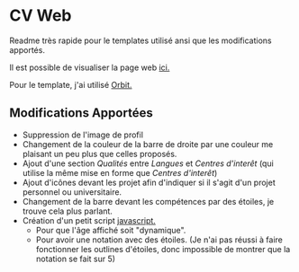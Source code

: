 # CV Web

Readme très rapide pour le templates utilisé ansi que les modifications apportés.

Il est possible de visualiser la page web [ici.](https://octave-repo.github.io/)

Pour le template, j'ai utilisé [Orbit.](https://themes.3rdwavemedia.com/bootstrap-templates/resume/orbit-free-resume-cv-bootstrap-theme-for-developers/)

## Modifications Apportées

- Suppression de l'image de profil
- Changement de la couleur de la barre de droite par une couleur me plaisant un peu plus que celles proposés.
- Ajout d'une section *Qualités* entre *Langues* et *Centres d'interêt* (qui utilise la même mise en forme que *Centres d'interêt*)
- Ajout d'icônes devant les projet afin d'indiquer si il s'agit d'un projet personnel ou universitaire.
- Changement de la barre devant les compétences par des étoiles, je trouve cela plus parlant.
- Création d'un petit script [javascript.](assets/js/myscript.js)
  - Pour que l'âge affiché soit "dynamique".
  - Pour avoir une notation avec des étoiles. (Je n'ai pas réussi à faire fonctionner les outlines d'étoiles, donc impossible de montrer que la notation se fait sur 5)
